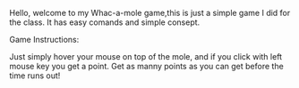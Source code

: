 Hello,
welcome to my Whac-a-mole game,this is just a simple game I did for the class. It has easy comands and simple consept.




Game Instructions:

Just simply hover your mouse on top of the mole, and if you click with left mouse key you get a point.
Get as manny points as you can get before the time runs out!